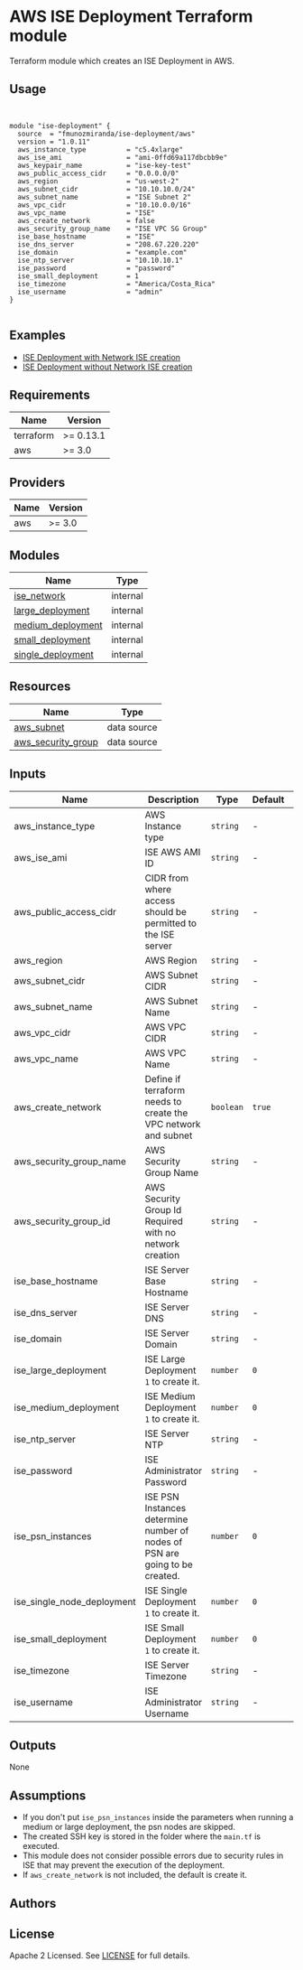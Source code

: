 # AWS ISE Deployment Terraform module

Terraform module which creates an ISE Deployment in AWS.

## Usage

```hcl


module "ise-deployment" {
  source  = "fmunozmiranda/ise-deployment/aws"
  version = "1.0.11"
  aws_instance_type          = "c5.4xlarge"
  aws_ise_ami                = "ami-0ffd69a117dbcbb9e"
  aws_keypair_name           = "ise-key-test"
  aws_public_access_cidr     = "0.0.0.0/0"
  aws_region                 = "us-west-2"
  aws_subnet_cidr            = "10.10.10.0/24"
  aws_subnet_name            = "ISE Subnet 2"
  aws_vpc_cidr               = "10.10.0.0/16"
  aws_vpc_name               = "ISE"
  aws_create_network         = false
  aws_security_group_name    = "ISE VPC SG Group"
  ise_base_hostname          = "ISE"
  ise_dns_server             = "208.67.220.220"
  ise_domain                 = "example.com"
  ise_ntp_server             = "10.10.10.1"
  ise_password               = "password"
  ise_small_deployment       = 1
  ise_timezone               = "America/Costa_Rica"
  ise_username               = "admin"
}


```

## Examples

<!-- - [SQS queues with server-side encryption (SSE) using KMS and without SSE](https://github.com/terraform-aws-modules/terraform-aws-sqs/tree/master/examples/complete) -->

- [ISE Deployment with Network ISE creation](https://github.com/fmunozmiranda/terraform-aws-ise-deployment/tree/main/examples/ise-deployment-with-network-ise-creation)
- [ISE Deployment without Network ISE creation](https://github.com/fmunozmiranda/terraform-aws-ise-deployment/tree/main/examples/ise-deployment-with-no-network-creation)

<!-- BEGINNING OF PRE-COMMIT-TERRAFORM DOCS HOOK -->
## Requirements

| Name | Version |
|------|---------|
| terraform | >= 0.13.1 |
| aws | >= 3.0 |

## Providers

| Name | Version |
|------|---------|
| aws | >= 3.0 |

## Modules

| Name | Type |
|------|------|
| [ise_network](https://registry.terraform.io/modules/fmunozmiranda/ise-deployment/aws/1.0.7/submodules/ise_network) | internal |
| [large_deployment](https://registry.terraform.io/modules/fmunozmiranda/ise-deployment/aws/1.0.7/submodules/large_deployment) | internal |
| [medium_deployment](https://registry.terraform.io/modules/fmunozmiranda/ise-deployment/aws/1.0.7/submodules/medium_deployment) | internal |
| [small_deployment](https://registry.terraform.io/modules/fmunozmiranda/ise-deployment/aws/1.0.7/submodules/small_deployment) | internal |
| [single_deployment](https://registry.terraform.io/modules/fmunozmiranda/ise-deployment/aws/1.0.7/submodules/single_node_deployment) | internal |

## Resources

| Name | Type |
|------|------|
| [aws_subnet](https://registry.terraform.io/providers/hashicorp/aws/latest/docs/data-sources/subnet) | data source |
| [aws_security_group](https://registry.terraform.io/providers/hashicorp/aws/latest/docs/data-sources/security_group) | data source |

## Inputs

| Name | Description | Type | Default | Required |
|------|-------------|------|---------|:--------:|
| aws_instance_type | AWS Instance type | `string` | - | yes |
| aws_ise_ami | ISE AWS AMI ID | `string` | - | yes |
| aws_public_access_cidr| CIDR from where access should be permitted to the ISE server | `string` | - | yes |
| aws_region  | AWS Region | `string` | - | yes |
| aws_subnet_cidr | AWS Subnet CIDR | `string` | - | yes |
| aws_subnet_name  | AWS Subnet Name | `string` | - | yes |
| aws_vpc_cidr  | AWS VPC CIDR | `string` | - | yes |
| aws_vpc_name | AWS VPC Name | `string` | - | yes |
| aws_create_network | Define if terraform needs to create the VPC network and subnet| `boolean` | `true` | no |
| aws_security_group_name | AWS Security Group Name | `string` | - |yes |
| aws_security_group_id | AWS Security Group Id Required with no network creation | `string` | - |yes |
| ise_base_hostname | ISE Server Base Hostname | `string` | - | yes |
| ise_dns_server | ISE Server DNS | `string` | - | yes |
| ise_domain  | ISE Server Domain | `string` | - | yes |
| ise_large_deployment | ISE Large Deployment `1` to create it. | `number` | `0` | no |
| ise_medium_deployment | ISE Medium Deployment `1` to create it. | `number` | `0` | no |
| ise_ntp_server  | ISE Server NTP | `string` | - | yes |
| ise_password  | ISE Administrator Password | `string` | - | yes |
| ise_psn_instances           | ISE PSN Instances determine number of nodes of PSN are going to be created. | `number` | `0` | no |
| ise_single_node_deployment  | ISE Single Deployment `1` to create it. | `number` | `0` | no |
| ise_small_deployment        | ISE Small Deployment `1` to create it. | `number` | `0` | no |
| ise_timezone                | ISE Server Timezone | `string` | - | yes |
| ise_username                | ISE Administrator Username | `string` | - | yes |

## Outputs

None

## Assumptions
- If you don't put `ise_psn_instances` inside the parameters when running a medium or large deployment, the psn nodes are skipped.
- The created SSH key is stored in the folder where the `main.tf` is executed.
- This module does not consider possible errors due to security rules in ISE that may prevent the execution of the deployment.
- If `aws_create_network` is not included, the default is create it.

## Authors



## License

Apache 2 Licensed. See [LICENSE]() for full details.
